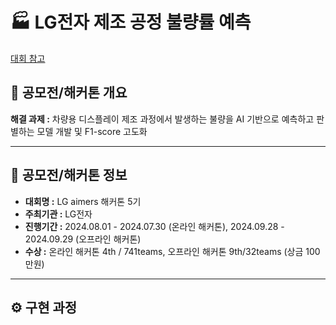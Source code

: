 # 🏭 LG전자 제조 공정 불량률 예측
[대회 참고](https://lgaimers.ai/)

## 📌 **공모전/해커톤 개요**

**해결 과제 :** 차량용 디스플레이 제조 과정에서 발생하는 불량을 AI 기반으로 예측하고 판별하는 모델 개발 및 F1-score 고도화

---
## 📣 **공모전/해커톤 정보**

- **대회명 :** LG aimers 해커톤 5기
- **주최기관 :** LG전자
- **진행기간 :** 2024.08.01 - 2024.07.30 (온라인 해커톤), 2024.09.28 - 2024.09.29 (오프라인 해커톤)
- **수상 :** 온라인 해커톤 4th / 741teams, 오프라인 해커톤 9th/32teams (상금 100만원)

---
## ⚙️ **구현 과정**
